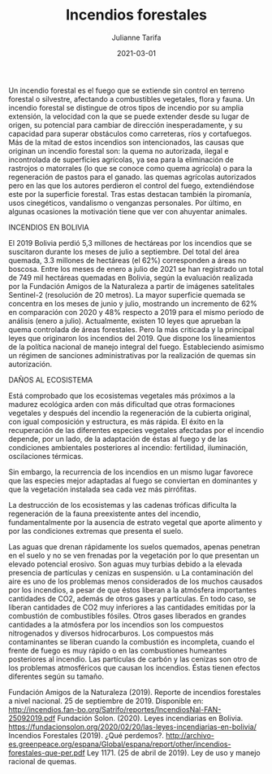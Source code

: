﻿---
layout: post
title: "Incendios forestales"
date: 2021-03-01
description: "Un incendio forestal es el fuego que se extiende sin control en terreno forestal o silvestre, afectando a combustibles vegetales, flora y fauna. Un inc..."
banner_image: ej_19_cero_discriminacion_cover.jpg
category: Ambiental
tags: [incendios, forestales, naturaleza]
author: Julianne Tarifa

---

Un incendio forestal es el fuego que se extiende sin control en terreno forestal o silvestre, afectando a combustibles vegetales, flora y fauna. Un incendio forestal se distingue de otros tipos de incendio por su amplia extensión, la velocidad con la que se puede extender desde su lugar de origen, su potencial para cambiar de dirección inesperadamente, y su capacidad para superar obstáculos como carreteras, ríos y cortafuegos.
Más de la mitad de estos incendios son intencionados, las causas que originan un incendio forestal son: la quema no autorizada, ilegal e incontrolada de superficies agrícolas, ya sea para la eliminación de rastrojos o matorrales (lo que se conoce como quema agrícola) o para la regeneración de pastos para el ganado. las quemas agrícolas autorizados pero en las que los autores perdieron el control del fuego, extendiéndose este por la superficie forestal. Tras estas destacan también la piromanía, usos cinegéticos, vandalismo o venganzas personales. Por último, en algunas ocasiones la motivación tiene que ver con ahuyentar animales.

INCENDIOS EN BOLIVIA 

El 2019 Bolivia perdió 5,3 millones de hectáreas por los incendios que se suscitaron durante los meses de julio a septiembre. Del total del área quemada, 3.3 millones de hectáreas (el 62%) corresponden a áreas no boscosa.
Entre los meses de enero a julio de 2021 se han registrado un total de 749 mil hectáreas quemadas en Bolivia, según la evaluación realizada por la Fundación Amigos de la Naturaleza a partir de imágenes satelitales Sentinel-2 (resolución de 20 metros). La mayor superficie quemada se concentra en los meses de junio y julio, mostrando un incremento de 62% en comparación con  2020 y 48% respecto a 2019 para el mismo periodo de análisis (enero a julio).
Actualmente, existen 10 leyes que aprueban la quema controlada de áreas forestales. Pero la más criticada y la principal leyes que originaron los incendios del 2019. Que  dispone los lineamientos de la política nacional de manejo integral del fuego. Estableciendo asimismo un régimen de sanciones administrativas por la realización de quemas sin autorización. 

DAÑOS AL ECOSISTEMA

Está comprobado que los ecosistemas vegetales más próximos a la madurez ecológica arden con más dificultad que otras formaciones vegetales y después del incendio la regeneración de la cubierta original, con igual composición y estructura, es más rápida. El éxito en la recuperación de las diferentes especies vegetales afectadas por el incendio depende, por un lado, de la adaptación de éstas al fuego y de las condiciones ambientales posteriores al incendio: fertilidad, iluminación, oscilaciones térmicas. 

Sin embargo, la recurrencia de los incendios en un mismo lugar favorece que las especies mejor adaptadas al fuego se conviertan en dominantes y que la vegetación instalada sea cada vez más pirrófitas.

La destrucción de los ecosistemas y las cadenas tróficas dificulta la regeneración de la fauna preexistente antes del incendio, fundamentalmente por la ausencia de estrato vegetal que aporte alimento y por las condiciones extremas que presenta el suelo.

Las aguas que drenan rápidamente los suelos quemados, apenas penetran en el suelo y no se ven frenadas por la vegetación por lo que presentan un elevado potencial erosivo. Son aguas muy turbias debido a la elevada presencia de partículas y cenizas en suspensión.
u
La contaminación del aire es uno de los problemas menos considerados de los muchos causados por los incendios, a pesar de que éstos liberan a la atmósfera importantes cantidades de CO2, además de otros gases y partículas. En todo caso, se liberan cantidades de CO2 muy inferiores a las cantidades emitidas por la combustión de combustibles fósiles. Otros gases liberados en grandes cantidades a la atmósfera por los incendios son los compuestos nitrogenados y diversos hidrocarburos. Los compuestos más contaminantes se liberan cuando la combustión es incompleta, cuando el frente de fuego es muy rápido o en las combustiones humeantes posteriores al incendio. Las partículas de carbón y las cenizas son otro de los problemas atmosféricos que causan los incendios. Éstas tienen efectos diferentes según su tamaño.

Fundación Amigos de la Naturaleza (2019). Reporte de incendios forestales a nivel nacional. 25 de septiembre de 2019. Disponible en: http://incendios.fan-bo.org/Satrifo/reportes/IncendiosNal-FAN-25092019.pdf
Fundación Solon. (2020). Leyes incendiarias en Bolivia. https://fundacionsolon.org/2020/02/20/las-leyes-incendiarias-en-bolivia/
Incendios Forestales (2019). ¿Qué perdemos?. http://archivo-es.greenpeace.org/espana/Global/espana/report/other/incendios-forestales-que-per.pdf
Ley 1171. (25 de abril de 2019). Ley de uso y manejo racional de quemas. 






